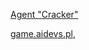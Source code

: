 
[Agent "Cracker"](https://github.com/iceener/aidevs-agent-cracker)

[game.aidevs.pl](https://game.aidevs.pl/),
